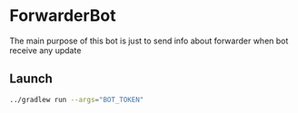 # ForwarderBot

The main purpose of this bot is just to send info about forwarder when bot receive any update

## Launch

```bash
../gradlew run --args="BOT_TOKEN"
```
